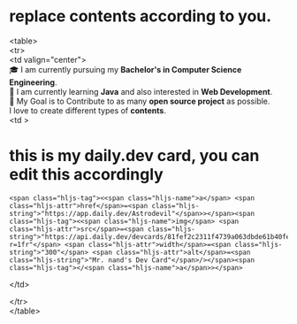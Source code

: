 <!-- # Hi, I am Shamsuddeen but you can call me Shams(easier right?).  
<span class="hljs-tag"><<span class="hljs-name">table</span>></span>  
<span class="hljs-tag"><<span class="hljs-name">tr</span>></span>  
  <span class="hljs-tag"><<span class="hljs-name">td</span> <span class="hljs-attr">valign</span>=<span class="hljs-string">"center"</span>></span>  
    🎓 I am currently pursuing my **Bachelor's in Computer Science Engineering**.  
    🌱 I am currently learning **Java** and also interested in **Web Development**.  
    🎯 My Goal is to Contribute to as many **open source project** as possible.  
     I love to create different types of **contents**.  

<span class="hljs-tag"></<span class="hljs-name">tr</span>
</span>  
<span class="hljs-tag"></<span class="hljs-name">table</span>></span>  

<div id="badges" align="center">
  <a target="_blank" href="https://www.linkedin.com/in/shamsuddeen-abdulkadir-319b7288">
    <img src="https://img.shields.io/badge/LinkedIn-blue?style=for-the-badge&logo=linkedin&logoColor=white" alt="LinkedIn Badge"/>
  </a>
  <a target="_blank" href="https://www.quora.com/profile/Shamsuddeen-Abdulkadir">
    <img src="https://img.shields.io/badge/Quora-red?logo=quora&logoColor=white&style=for-the-badge" alt="Quora Badge"/>
  </a>
  <a target="_blank" href="https://twitter.com/_eldeeno">
    <img src="https://img.shields.io/badge/Twitter-blue?style=for-the-badge&logo=twitter&logoColor=white" alt="Twitter Badge"/>
  </a>
  <div>
    <img src="https://komarev.com/ghpvc/?username=eldeeno&style=flat-square&color=blue" alt=""/>
  </div>
 
  <h4>
    hey there
    <img src="https://media.giphy.com/media/hvRJCLFzcasrR4ia7z/giphy.gif" width="30px"/> My name is Shmasuddeen but but my friends call me Shams (easier right?)
  </h1>
</div>
 -->
 # replace contents according to you.  
<span class="hljs-tag"><<span class="hljs-name">table</span>></span>  
<span class="hljs-tag"><<span class="hljs-name">tr</span>></span>  
  <span class="hljs-tag"><<span class="hljs-name">td</span> <span class="hljs-attr">valign</span>=<span class="hljs-string">"center"</span>></span>  
    🎓 I am currently pursuing my **Bachelor's in Computer Science Engineering**.  
    🌱 I am currently learning **Java** and also interested in **Web Development**.  
    🎯 My Goal is to Contribute to as many **open source project** as possible.  
     I love to create different types of **contents**.  
<span class="hljs-tag"><<span class="hljs-name">td</span> ></span>  
# this is my daily.dev card, you can edit this accordingly  
    <span class="hljs-tag"><<span class="hljs-name">a</span> <span class="hljs-attr">href</span>=<span class="hljs-string">"https://app.daily.dev/Astrodevil"</span>></span><span class="hljs-tag"><<span class="hljs-name">img</span> <span class="hljs-attr">src</span>=<span class="hljs-string">"https://api.daily.dev/devcards/81fef2c2311f4739a063dbde61b40fe2.png?r=1fr"</span> <span class="hljs-attr">width</span>=<span class="hljs-string">"300"</span> <span class="hljs-attr">alt</span>=<span class="hljs-string">"Mr. nand's Dev Card"</span>/></span><span class="hljs-tag"></<span class="hljs-name">a</span>></span>  
  <span class="hljs-tag"></<span class="hljs-name">td</span>></span>  

<span class="hljs-tag"></<span class="hljs-name">tr</span>></span>  
<span class="hljs-tag"></<span class="hljs-name">table</span>></span> 
